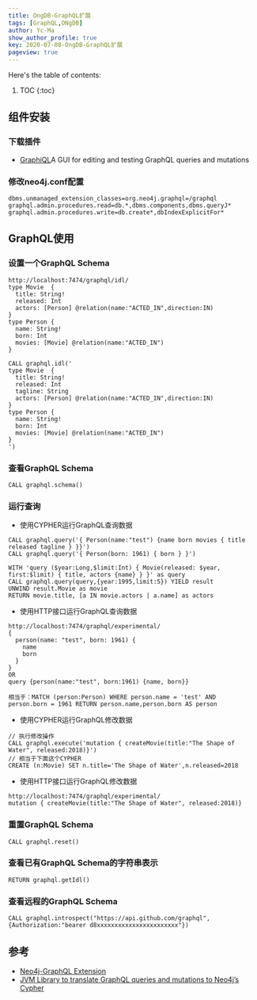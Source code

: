 ```yaml
---
title: OngDB-GraphQL扩展
tags: [GraphQL,ONgDB]
author: Yc-Ma
show_author_profile: true
key: 2020-07-08-OngDB-GraphQL扩展
pageview: true
---
```


Here's the table of contents:
1. TOC
{:toc}

## 组件安装
### 下载插件
- [GraphiQL](https://www.electronjs.org/apps/graphiql)A GUI for editing and testing GraphQL queries and mutations

### 修改neo4j.conf配置
```
dbms.unmanaged_extension_classes=org.neo4j.graphql=/graphql
graphql.admin.procedures.read=db.*,dbms.components,dbms.queryJ*
graphql.admin.procedures.write=db.create*,dbIndexExplicitFor*
```

## GraphQL使用
### 设置一个GraphQL Schema
```
http://localhost:7474/graphql/idl/
type Movie  {
  title: String!
  released: Int
  actors: [Person] @relation(name:"ACTED_IN",direction:IN)
}
type Person {
  name: String!
  born: Int
  movies: [Movie] @relation(name:"ACTED_IN")
}
```
```
CALL graphql.idl('
type Movie  {
  title: String!
  released: Int
  tagline: String
  actors: [Person] @relation(name:"ACTED_IN",direction:IN)
}
type Person {
  name: String!
  born: Int
  movies: [Movie] @relation(name:"ACTED_IN")
}
')
```
### 查看GraphQL Schema
```
CALL graphql.schema()
```
### 运行查询
- 使用CYPHER运行GraphQL查询数据
```
CALL graphql.query('{ Person(name:"test") {name born movies { title released tagline } }}')
CALL graphql.query('{ Person(born: 1961) { born } }')
```
```
WITH 'query ($year:Long,$limit:Int) { Movie(released: $year, first:$limit) { title, actors {name} } }' as query
CALL graphql.query(query,{year:1995,limit:5}) YIELD result
UNWIND result.Movie as movie
RETURN movie.title, [a IN movie.actors | a.name] as actors
```
- 使用HTTP接口运行GraphQL查询数据
```
http://localhost:7474/graphql/experimental/
{
  person(name: "test", born: 1961) {
    name
    born
  }
}
OR
query {person(name:"test", born:1961) {name, born}}

相当于：MATCH (person:Person) WHERE person.name = 'test' AND person.born = 1961 RETURN person.name,person.born AS person
```
- 使用CYPHER运行GraphQL修改数据
```
// 执行修改操作
CALL graphql.execute('mutation { createMovie(title:"The Shape of Water", released:2018)}')
// 相当于下面这个CYPHER
CREATE (n:Movie) SET n.title='The Shape of Water',n.released=2018
```
- 使用HTTP接口运行GraphQL修改数据
```
http://localhost:7474/graphql/experimental/
mutation { createMovie(title:"The Shape of Water", released:2018)}
```
### 重置GraphQL Schema
```
CALL graphql.reset()
```
### 查看已有GraphQL Schema的字符串表示
```
RETURN graphql.getIdl()
```
### 查看远程的GraphQL Schema
```
CALL graphql.introspect("https://api.github.com/graphql",{Authorization:"bearer d8xxxxxxxxxxxxxxxxxxxxxxx"})
```
## 参考
- [Neo4j-GraphQL Extension](https://github.com/neo4j-graphql/neo4j-graphql)
- [JVM Library to translate GraphQL queries and mutations to Neo4j’s Cypher](https://github.com/neo4j-graphql/neo4j-graphql-java)

